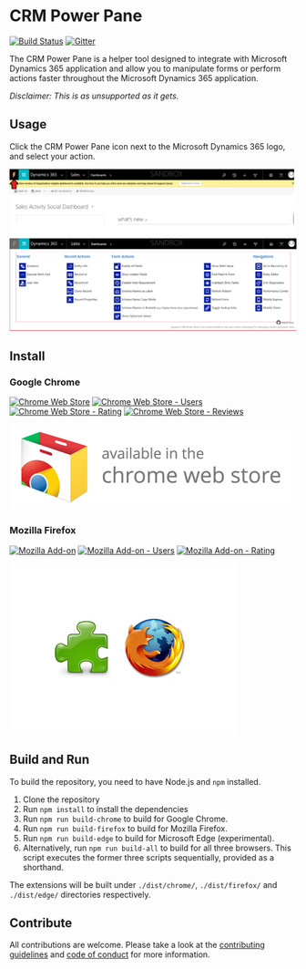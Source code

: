 # CRM Power Pane
[![Build Status](https://dev.azure.com/powerpane/Dynamics%20365%20Power%20Pane/_apis/build/status/crm-power-pane-ci)](https://dev.azure.com/powerpane/Dynamics%20365%20Power%20Pane/_build/latest?definitionId=1)
[![Gitter](https://badges.gitter.im/power-pane/community.svg)](https://gitter.im/power-pane/community?utm_source=badge&utm_medium=badge&utm_campaign=pr-badge)

The CRM Power Pane is a helper tool designed to integrate with Microsoft Dynamics 365 application and allow you to manipulate forms or perform actions faster throughout the Microsoft Dynamics 365 application.

*Disclaimer: This is as unsupported as it gets.*

## Usage
Click the CRM Power Pane icon next to the Microsoft Dynamics 365 logo, and select your action.

![CRM Power Pane Usage](./docs/assets/usage.png)

## Install

### Google Chrome
[![Chrome Web Store](https://img.shields.io/chrome-web-store/v/eadknamngiibbmjdfokmppfooolhdidc.svg)](https://chrome.google.com/webstore/detail/dynamics-crm-power-pane/eadknamngiibbmjdfokmppfooolhdidc)
[![Chrome Web Store - Users](https://img.shields.io/chrome-web-store/users/eadknamngiibbmjdfokmppfooolhdidc.svg)](https://chrome.google.com/webstore/detail/dynamics-crm-power-pane/eadknamngiibbmjdfokmppfooolhdidc)
[![Chrome Web Store - Rating](https://img.shields.io/chrome-web-store/rating/eadknamngiibbmjdfokmppfooolhdidc.svg)](https://chrome.google.com/webstore/detail/dynamics-crm-power-pane/eadknamngiibbmjdfokmppfooolhdidc/reviews)
[![Chrome Web Store - Reviews](https://img.shields.io/chrome-web-store/rating-count/eadknamngiibbmjdfokmppfooolhdidc.svg)](https://chrome.google.com/webstore/detail/dynamics-crm-power-pane/eadknamngiibbmjdfokmppfooolhdidc/reviews)

[![Dynamics CRM Power Pane on Chrome Web Store](./docs/assets/chrome-web-store-badge.png)](https://chrome.google.com/webstore/detail/dynamics-crm-power-pane/eadknamngiibbmjdfokmppfooolhdidc)

### Mozilla Firefox
[![Mozilla Add-on](https://img.shields.io/amo/v/dynamics-crm-power-pane.svg)](https://addons.mozilla.org/en-US/firefox/addon/dynamics-crm-power-pane/)
[![Mozilla Add-on - Users](https://img.shields.io/amo/users/dynamics-crm-power-pane.svg)](https://addons.mozilla.org/en-US/firefox/addon/dynamics-crm-power-pane/)
[![Mozilla Add-on - Rating](https://img.shields.io/amo/rating/dynamics-crm-power-pane.svg)](https://addons.mozilla.org/en-US/firefox/addon/dynamics-crm-power-pane/reviews/)

[![Dynamics CRM Power Pane on Mozilla Add-Ons](./docs/assets/firefox-addon.png)](
https://addons.mozilla.org/en-US/firefox/addon/dynamics-crm-power-pane)

## Build and Run

To build the repository, you need to have Node.js and `npm` installed.

1. Clone the repository
2. Run `npm install` to install the dependencies
3. Run `npm run build-chrome` to build for Google Chrome.
4. Run `npm run build-firefox` to build for Mozilla Firefox.
5. Run `npm run build-edge` to build for Microsoft Edge (experimental).
6. Alternatively, run `npm run build-all` to build for all three browsers. This script executes the former three scripts sequentially, provided as a shorthand.

The extensions will be built under `./dist/chrome/`, `./dist/firefox/` and `./dist/edge/` directories respectively.

## Contribute

All contributions are welcome. Please take a look at the [contributing guidelines](./.github/CONTRIBUTING.md) and [code of conduct](./.github/CODE_OF_CONDUCT.md) for more information.
